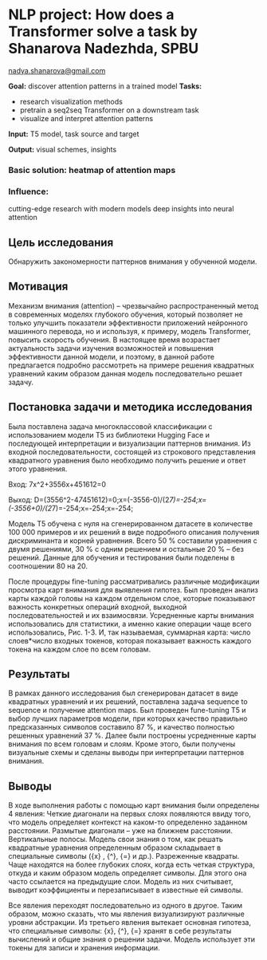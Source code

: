 # NLP project: How does a Transformer solve a task by Shanarova Nadezhda, SPBU

nadya.shanarova@gmail.com

__Goal:__ discover attention patterns in a trained model
__Tasks:__ 
- research visualization methods
- pretrain a seq2seq Transformer on a downstream task
- visualize and interpret attention patterns 


**Input:** T5 model, task source and target

**Output:** visual schemes, insights


### Basic solution: heatmap of attention maps

### Influence:
cutting-edge research with modern models
deep insights into neural attention


## Цель исследования

Обнаружить закономерности паттернов внимания у обученной модели.

## Мотивация

Механизм внимания (attention) – чрезвычайно распространенный метод в современных моделях глубокого обучения, который позволяет не только улучшить показатели эффективности приложений нейронного машинного перевода, но и используя, к примеру, модель Transformer, повысить скорость обучения. В настоящее время возрастает актуальность задачи изучения возможностей и повышения эффективности данной модели, и поэтому, в данной работе предлагается подробно рассмотреть на примере решения квадратных уравнений каким образом данная модель последовательно решает задачу.

## Постановка задачи и методика исследования

Была поставлена задача многоклассовой классификации с использованием модели T5 из библиотеки Hugging Face и последующей интерпретации и визуализации паттернов внимания. Из  входной последовательности, состоящей из строкового представления квадратного уравнения было необходимо  получить решение и ответ этого уравнения.


Вход: 7x^2+3556x+451612=0


Выход: D=(3556^2-4*7*451612)=0;x=(-3556-0)/(2*7)=-254;x=(-3556+0)/(2*7)=-254;x=-254;x=-254;


Модель T5 обучена с нуля на сгенерированном датасете в количестве 100 000 примеров и их решений в виде подробного описания получения дискриминанта и корней уравнения. Всего 50 % составили уравнения с двумя решениями, 30 % с одним решением и остальные 20 % – без решений. Данные для обучения и тестирования были поделены в соотношении 80 на 20. 


После процедуры fine-tuning рассматривались различные модификации просмотра карт внимания для выявления гипотез. Был проведен анализ карты каждой головы на каждом отдельном слое, которые показывают важность конкретных операций входной, выходной последовательностей и их взаимосвязи. Усредненные карты внимания использовались для статистики, а именно какие операции чаще всего использовались, Рис. 1-3. И, так называемая, суммарная карта: число слоев*число входных токенов, которая показывает важность каждого токена на каждом слое по всем головам.

## Результаты

В рамках данного исследования был сгенерирован датасет в виде квадратных уравнений и их решений, поставлена задача sequence to sequence и получение attention maps. Был проведен fune-tuning T5 и выбор лучших параметров модели, при которых качество правильно предсказанных символов составило 87 %, и качество полностью решенных уравнений 37 %. Далее были построены усредненные карты внимания по всем головам и слоям. Кроме этого, были получены визуальные схемы и сделаны выводы при интерпретации паттернов внимания. 

## Выводы

В ходе выполнения работы с помощью карт внимания были определены 4 явления:
Четкие диагонали на первых слоях появляются ввиду того, что модель  определяет контекст на каком-то определенно заданном расстоянии. 
Размытые диагонали – уже на ближнем расстоянии.
Вертикальные полосы. Модель свои знания о том, как решать квадратные уравнения определенным образом складывает в специальные символы ({x} , {^}, {=} и др.).
Разреженные квадраты. Чаще находятся на более глубоких слоях, когда есть четкая структура, откуда и каким образом модель определяет символы. Для этого она часто ссылается на предыдущие слои. Модель из них считывает, выводит коэффициенты и перезаписывает в известные ей символы.


Все явления переходят последовательно из одного в другое. Таким образом, можно сказать, что мы явления визуализируют различные уровни абстракции. Из третьего явления вытекает основная гипотеза, что специальные символы: {x}, {^}, {=} хранят в себе результаты вычислений и общие знания о решении задачи. Модель использует эти токены для записи и хранения информации.
